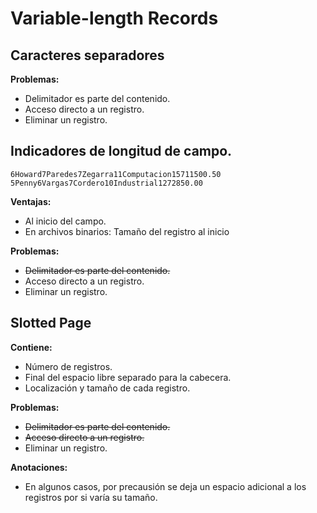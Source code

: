 # Variable-length Records

## Caracteres separadores

**Problemas:**

- Delimitador es parte del contenido.
- Acceso directo a un registro.
- Eliminar un registro.

## Indicadores de longitud de campo.

```
6Howard7Paredes7Zegarra11Computacion15711500.50
5Penny6Vargas7Cordero10Industrial1272850.00
```

**Ventajas:**

- Al inicio del campo.
- En archivos binarios: Tamaño del registro al inicio

**Problemas:**

- ~~Delimitador es parte del contenido.~~
- Acceso directo a un registro.
- Eliminar un registro.

## Slotted Page

**Contiene:**

- Número de registros.
- Final del espacio libre separado para la cabecera.
- Localización y tamaño de cada registro.

**Problemas:**

- ~~Delimitador es parte del contenido.~~
- ~~Acceso directo a un registro.~~
- Eliminar un registro.

**Anotaciones:**

- En algunos casos, por precausión se deja un espacio adicional a los registros por si varía su tamaño.
